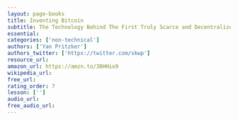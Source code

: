 ```yaml
---
layout: page-books
title: Inventing Bitcoin
subtitle: The Technology Behind The First Truly Scarce and Decentralized Money Explained
essential: 
categories: ['non-technical']
authors: ['Yan Pritzker']
authors_twitter: ['https://twitter.com/skwp']
resource_url: 
amazon_url: https://amzn.to/38HHio9
wikipedia_url: 
free_url: 
rating_order: 7
lesson: ['']
audio_url: 
free_audio_url: 
---
```

